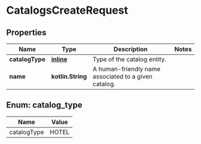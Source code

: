 
# CatalogsCreateRequest

## Properties
| Name | Type | Description | Notes |
| ------------ | ------------- | ------------- | ------------- |
| **catalogType** | [**inline**](#CatalogType) | Type of the catalog entity. |  |
| **name** | **kotlin.String** | A human-friendly name associated to a given catalog. |  |


<a id="CatalogType"></a>
## Enum: catalog_type
| Name | Value |
| ---- | ----- |
| catalogType | HOTEL |



